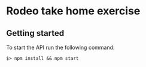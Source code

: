 # Rodeo take home exercise

## Getting started

To start the API run the following command:

```
$> npm install && npm start
```
